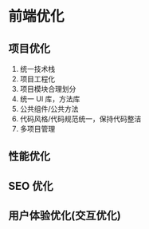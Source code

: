 # 前端优化

## 项目优化

1. 统一技术栈
2. 项目工程化
3. 项目模块合理划分
4. 统一 UI 库，方法库
5. 公共组件/公共方法
6. 代码风格/代码规范统一，保持代码整洁
7. 多项目管理

## 性能优化

## SEO 优化

## 用户体验优化(交互优化)
